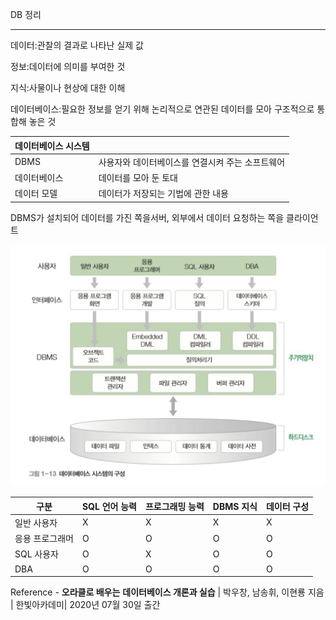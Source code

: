 DB 정리

---

데이터:관찰의 결과로 나타난 실제 값

정보:데이터에 의미를 부여한 것

지식:사물이나 현상에 대한 이해

데이터베이스:필요한 정보를 얻기 위해 논리적으로 연관된 데이터를 모아 구조적으로 통합해 놓은 것

| 데이터베이스 시스템 |                                                  |
| ------------------- | ------------------------------------------------ |
| DBMS                | 사용자와 데이터베이스를 연결시켜 주는 소프트웨어 |
| 데이터베이스        | 데이터를 모아 둔 토대                            |
| 데이터 모델         | 데이터가 저장되는 기법에 관한 내용               |

DBMS가 설치되어 데이터를 가진 쪽을서버, 외부에서 데이터 요청하는 쪽을 클라이언트

![image-20210929140304796](../images/image-20210929140304796.png)



| 구분            | SQL 언어 능력 | 프로그래밍 능력 | DBMS 지식 | 데이터 구성 |
| --------------- | ------------- | --------------- | --------- | ----------- |
| 일반 사용자     | X             | X               | X         | X           |
| 응용 프로그래머 | O             | O               | O         | O           |
| SQL 사용자      | O             | X               | O         | O           |
| DBA             | O             | O               | O         | O           |



Reference - **오라클로 배우는** **데이터베이스 개론과 실습** | 박우창, 남송휘, 이현룡 지음 | 한빛아카데미| 2020년 07월 30일 출간
